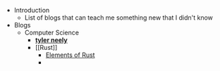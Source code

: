- Introduction
	- List of blogs that can teach me something new that I didn't know
- Blogs
	- Computer Science
		- [**tyler neely**](https://tylerneely.com/)
		- [[Rust]]
			- [Elements of Rust](https://github.com/ferrous-systems/elements-of-rust)
			-